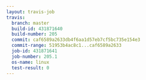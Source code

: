 ```yaml
---
layout: travis-job
travis:
  branch: master
  build-id: 431871640
  build-number: 205
  commit: caf6589a2633db4f6aa1d57eb7cf5bc735e154e3
  commit-range: 51953b4ac8c1...caf6589a2633
  job-id: 431871641
  job-number: 205.1
  os-name: linux
  test-result: 0
---
```

